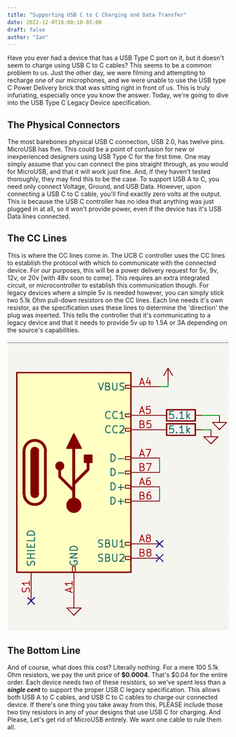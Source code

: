 ```yaml
---
title: "Supporting USB C to C Charging and Data Transfer"
date: 2022-12-0T16:00:10-05:00
draft: false
author: "Ian"
---
```


Have you ever had a device that has a USB Type C port on it, but it doesn't seem to charge using USB C to C cables? This seems to be a common problem to us. Just the other day, we were filming and attempting to recharge one of our microphones, and we were unable to use the USB type C Power Delivery brick that was sitting right in front of us. This is truly infuriating, especially once you know the answer. Today, we're going to dive into the USB Type C Legacy Device specification.

## The Physical Connectors

The most barebones physical USB C connection, USB 2.0, has twelve pins. MicroUSB has five. 
This could be a point of confusion for new or inexperienced designers using USB Type C for the first time. One may simply assume that you can connect the pins straight through, as you would for MicroUSB, and that it will work just fine. And, if they haven't tested thoroughly, they may find this to be the case. To support USB A to C, you need only connect Voltage, Ground, and USB Data. However, upon connecting a USB C to C cable, you'll find exactly zero volts at the output. This is because the USB C controller has no idea that anything was just plugged in at all, so it won't provide power, even if the device has it's USB Data lines connected.

## The CC Lines

This is where the CC lines come in. The UCB C controller uses the CC lines to establish the protocol with which to communicate with the connected device. For our purposes, this will be a power delivery request for 5v, 9v, 12v, or 20v [with 48v soon to come]. This requires an extra integrated circuit, or microcontroller to establish this communication though. For legacy devices where a simple 5v is needed however, you can simply stick two 5.1k Ohm pull-down resistors on the CC lines. Each line needs it's own resistor, as the specification uses these lines to determine the 'direction' the plug was inserted. This tells the controller that it's communicating to a legacy device and that it needs to provide 5v up to 1.5A or 3A depending on the source's capabilities.  
  
![USBC](./FullUSBCLegacy.png)

## The Bottom Line

And of course, what does this cost? Literally nothing. For a mere 100 5.1k Ohm resistors, we pay the unit price of **$0.0004**. That's $0.04 for the entire order. Each device needs two of these resistors, so we've spent less than a ***single cent*** to support the proper USB C legacy specification. This allows both USB A to C cables, and USB C to C cables to charge our connected device. If there's one thing you take away from this, PLEASE include those two tiny resistors in any of your designs that use USB C for charging. And Please, Let's get rid of MicroUSB entirely. We want one cable to rule them all.